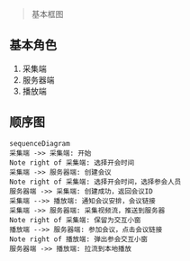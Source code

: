 ﻿
> 基本框图


## **基本角色**
 1. 采集端
 2. 服务器端
 3. 播放端



## 顺序图

```mermaid
sequenceDiagram
采集端 ->> 采集端: 开始
Note right of 采集端: 选择开会时间
采集端 ->> 服务器端: 创建会议
Note right of 采集端: 选择开会时间，选择参会人员
服务器端 ->> 采集端: 创建成功，返回会议ID
采集端 -->> 播放端: 通知会议安排，会议链接
采集端 ->> 服务器端: 采集视频流，推送到服务器
Note right of 采集端: 保留为交互小窗
播放端 -->> 服务器端: 参加会议，点击会议链接
Note right of 播放端: 弹出参会交互小窗
服务器端 ->> 播放端: 拉流到本地播放

```

